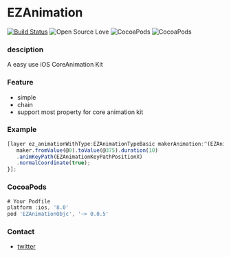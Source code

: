 # EZAnimation
[![Build Status](https://travis-ci.org/clOudbb/EZAnimation.svg?branch=master)](https://travis-ci.org/clOudbb/EZAnimation)
![Open Source Love](https://badges.frapsoft.com/os/v1/open-source.svg?v=103)
![CocoaPods](https://img.shields.io/cocoapods/v/EZAnimationObjc.svg)
![CocoaPods](https://img.shields.io/cocoapods/p/EZAnimationObjc.svg)
### desciption
A easy use iOS CoreAnimation Kit

### Feature
+ simple
+ chain
+ support most property for core animation kit

### Example
```javascript
[layer ez_animationWithType:EZAnimationTypeBasic makerAnimation:^(EZAnimationMaker *maker) {
   maker.fromValue(@0).toValue(@375).duration(10)
   .animKeyPath(EZAnimationKeyPathPositionX)
   .normalCoordinate(true);
}];
```

### CocoaPods

```javascript
# Your Podfile
platform :ios, '8.0'
pod 'EZAnimationObjc', '~> 0.0.5'
```

### Contact

+ [twitter](https://twitter.com/Zeng_a_niu)
